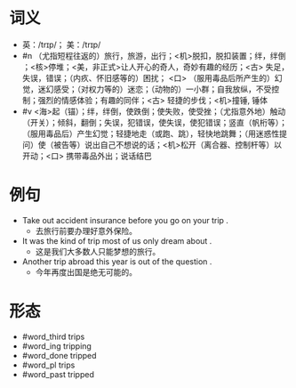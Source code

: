 # 词义
- 英：/trɪp/； 美：/trɪp/
- #n （尤指短程往返的）旅行，旅游，出行；<机>脱扣，脱扣装置；绊，绊倒 ；<核>停堆；<美，非正式>让人开心的奇人，奇妙有趣的经历；<古> 失足，失误，错误；（内疚、怀旧感等的）困扰； <口> （服用毒品后所产生的）幻觉，迷幻感受；（对权力等的）迷恋；（动物的）一小群；自我放纵，不受控制；强烈的情感体验；有趣的同伴；<古> 轻捷的步伐；<机>撞锤, 锤体
- #v <海>起（锚）；绊，绊倒，使跌倒；使失败，使受挫；（尤指意外地）触动（开关）；倾斜，翻倒；失误，犯错误，使失误，使犯错误；竖直（帆桁等）；（服用毒品后）产生幻觉；轻捷地走（或跑、跳），轻快地跳舞；（用迷惑性提问）使（被告等）说出自己不想说的话；<机>松开（离合器、控制杆等）以开动；<口> 携带毒品外出；说话结巴
# 例句
- Take out accident insurance before you go on your trip .
	- 去旅行前要办理好意外保险。
- It was the kind of trip most of us only dream about .
	- 这是我们大多数人只能梦想的旅行。
- Another trip abroad this year is out of the question .
	- 今年再度出国是绝无可能的。
# 形态
- #word_third trips
- #word_ing tripping
- #word_done tripped
- #word_pl trips
- #word_past tripped
